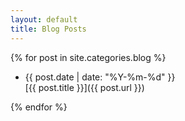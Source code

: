 ```yaml
---
layout: default
title: Blog Posts
---
```


{% for post in site.categories.blog %}
- <div class="date">{{ post.date | date: "%Y-%m-%d" }}</div> [{{ post.title }}]({{ post.url }})
{% endfor %}

